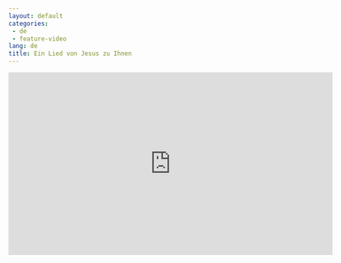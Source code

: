 ```yaml
---
layout: default
categories:
 - de
 - feature-video
lang: de
title: Ein Lied von Jesus zu Ihnen
---
```


<iframe width="640" height="360" src="https://www.youtube.com/embed/xKUA9SLScSM?feature=player_detailpage" frameborder="0" allowfullscreen></iframe>
